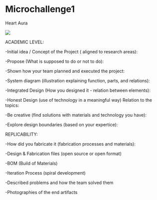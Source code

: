 # Microchallenge1
Heart Aura

![](images/bio%20material.jpg.jpg)

ACADEMIC LEVEL:



-Initial idea / Concept of the Project ( aligned to research areas):



-Propose (What is supposed to do or not to do):


-Shown how your team planned and executed the project:

-System diagram (illustration explaining function, parts, and relations):

-Integrated Design (How you designed it - relation between elements):

-Honest Design (use of technology in a meaningful way) Relation to the topics:

-Be creative (find solutions with materials and technology you have):

-Explore design boundaries (based on your expertice):




REPLICABILITY:

-How did you fabricate it (fabrication processes and materials):



-Design & Fabrication files (open source or open format)

-BOM (Build of Materials)

-Iteration Process (spiral development)

-Described problems and how the team solved them

-Photographies of the end artifacts

